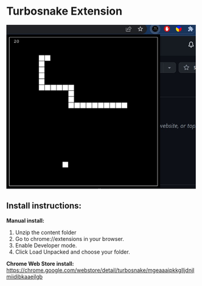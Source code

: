# Turbosnake Extension

<img src="snakeextension.jpg" height='430'>

## Install instructions:
  **Manual install:**
  1. Unzip the content folder
  2. Go to chrome://extensions in your browser.
  3. Enable Developer mode.
  4. Click Load Unpacked and choose your folder.

<b>Chrome Web Store install:</b>
  https://chrome.google.com/webstore/detail/turbosnake/mgeaaaipkkglljdnjlmiidibkaaejlgb

